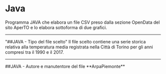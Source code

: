 # Java
Programma JAVA che elabora un file CSV preso dalla sezione OpenData del sito AperTO e lo elabora sottoforma di due grafici.
<hr>

"##JAVA - Tipo del file scelto"
Il file scelto contiene una serie storica relativa alla temperatura media registrata nella Città di Torino per gli anni 
compresi tra il 1990 e il 2017.
<hr>
##JAVA - Autore e manutentore del file
**ArpaPiemonte**
